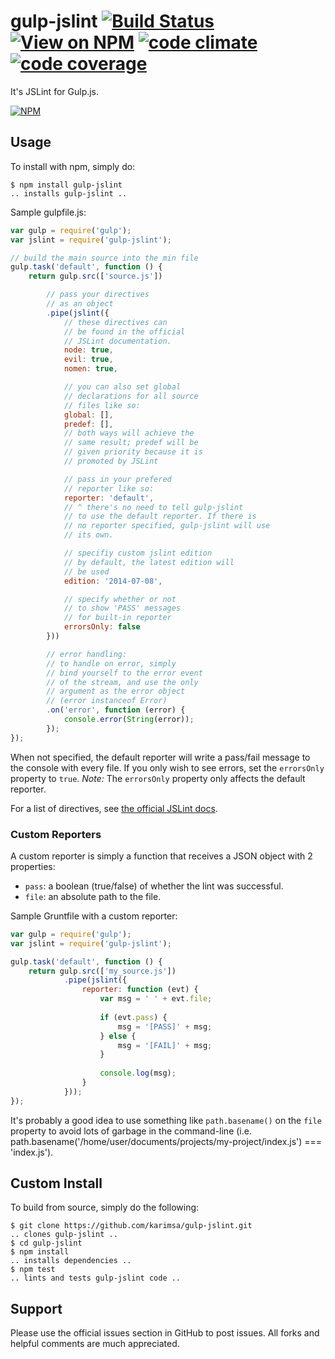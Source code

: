 # gulp-jslint [![Build Status](http://img.shields.io/travis/karimsa/gulp-jslint.svg?style=flat)](https://travis-ci.org/karimsa/gulp-jslint) [![View on NPM](http://img.shields.io/npm/dm/gulp-jslint.svg?style=flat)](http://npmjs.org/package/gulp-jslint) [![code climate](http://img.shields.io/codeclimate/github/karimsa/gulp-jslint.svg?style=flat)](https://codeclimate.com/github/karimsa/gulp-jslint) [![code coverage](http://img.shields.io/codeclimate/coverage/github/karimsa/gulp-jslint.svg?style=flat)](https://codeclimate.com/github/karimsa/gulp-jslint)
It's JSLint for Gulp.js.

[![NPM](https://nodei.co/npm/gulp-jslint.png?downloads=true&downloadRank=true&stars=true)](https://nodei.co/npm/gulp-jslint/)

## Usage

To install with npm, simply do:

```
$ npm install gulp-jslint
.. installs gulp-jslint ..
```

Sample gulpfile.js:

```javascript
var gulp = require('gulp');
var jslint = require('gulp-jslint');

// build the main source into the min file
gulp.task('default', function () {
    return gulp.src(['source.js'])

        // pass your directives
        // as an object
        .pipe(jslint({
            // these directives can
            // be found in the official
            // JSLint documentation.
            node: true,
            evil: true,
            nomen: true,

            // you can also set global
            // declarations for all source
            // files like so:
            global: [],
            predef: [],
            // both ways will achieve the
            // same result; predef will be
            // given priority because it is
            // promoted by JSLint

            // pass in your prefered
            // reporter like so:
            reporter: 'default',
            // ^ there's no need to tell gulp-jslint
            // to use the default reporter. If there is
            // no reporter specified, gulp-jslint will use
            // its own.

            // specifiy custom jslint edition
            // by default, the latest edition will
            // be used
            edition: '2014-07-08',

            // specify whether or not
            // to show 'PASS' messages
            // for built-in reporter
            errorsOnly: false
        }))

        // error handling:
        // to handle on error, simply
        // bind yourself to the error event
        // of the stream, and use the only
        // argument as the error object
        // (error instanceof Error)
        .on('error', function (error) {
            console.error(String(error));
        });
});
```

When not specified, the default reporter will write a pass/fail message to the console with every file.  If you only wish to see errors, set the `errorsOnly` property to `true`.  *Note:* The `errorsOnly` property only affects the default reporter.

For a list of directives, see [the official JSLint docs](http://www.jslint.com/lint.html).

### Custom Reporters
A custom reporter is simply a function that receives a JSON object with 2 properties:
- `pass`: a boolean (true/false) of whether the lint was successful.
- `file`: an absolute path to the file.

Sample Gruntfile with a custom reporter:
```javascript
var gulp = require('gulp');
var jslint = require('gulp-jslint');

gulp.task('default', function () {
    return gulp.src(['my_source.js'])
            .pipe(jslint({
                reporter: function (evt) {
                    var msg = ' ' + evt.file;
                    
                    if (evt.pass) {
                        msg = '[PASS]' + msg;
                    } else {
                        msg = '[FAIL]' + msg;
                    }
                    
                    console.log(msg);
                }
            }));
});
```

It's probably a good idea to use something like `path.basename()` on the `file` property to avoid lots of garbage in the command-line (i.e. path.basename('/home/user/documents/projects/my-project/index.js') === 'index.js').

## Custom Install
To build from source, simply do the following:

```
$ git clone https://github.com/karimsa/gulp-jslint.git
.. clones gulp-jslint ..
$ cd gulp-jslint
$ npm install
.. installs dependencies ..
$ npm test
.. lints and tests gulp-jslint code ..
```

## Support
Please use the official issues section in GitHub to post issues.
All forks and helpful comments are much appreciated.
